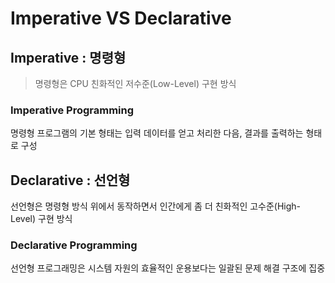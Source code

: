 # Imperative VS Declarative

## Imperative : 명령형

> 명령형은 CPU 친화적인 저수준(Low-Level) 구현 방식

### Imperative Programming

명령형 프로그램의 기본 형태는 입력 데이터를 얻고 처리한 다음, 결과를 출력하는 형태로 구성

## Declarative : 선언형

선언형은 명령형 방식 위에서 동작하면서 인간에게 좀 더 친화적인 고수준(High-Level) 구현 방식

### Declarative Programming

선언형 프로그래밍은 시스템 자원의 효율적인 운용보다는 일괄된 문제 해결 구조에 집중